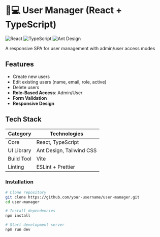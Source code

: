 # 🧑💻 User Manager (React + TypeScript)

![React](https://img.shields.io/badge/React-18.2.0-blue)
![TypeScript](https://img.shields.io/badge/TypeScript-5.3.3-3178C6)
![Ant Design](https://img.shields.io/badge/Ant_Design-5.25.1-%230170FE)

A responsive SPA for user management with admin/user access modes

##  Features

  -  Create new users
  -  Edit existing users (name, email, role, active)
  -  Delete users
-  **Role-Based Access**: Admin/User
-  **Form Validation** 
-  **Responsive Design** 


##  Tech Stack

| Category        | Technologies                  |
|----------------|------------------------------- |
| Core           | React, TypeScript              |
| UI Library     | Ant Design, Tailwind CSS       |
| Build Tool     | Vite                           |
| Linting        | ESLint + Prettier              |


### Installation
```bash
# Clone repository
git clone https://github.com/your-username/user-manager.git
cd user-manager

# Install dependencies
npm install

# Start development server
npm run dev
